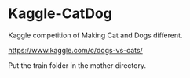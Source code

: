 # Kaggle-CatDog
Kaggle competition of Making Cat and Dogs different.

https://www.kaggle.com/c/dogs-vs-cats/

Put the train folder in the mother directory.
